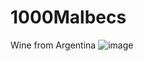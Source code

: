 # 1000Malbecs
Wine from Argentina
![image](https://github.com/user-attachments/assets/02703c3b-a7dd-4004-9f8a-70ca5199502c)
